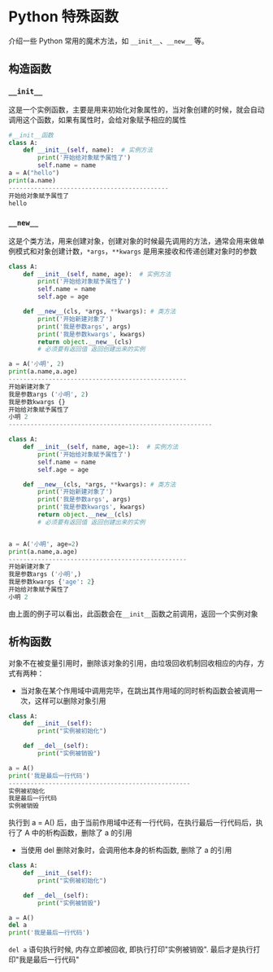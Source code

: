 # Python 特殊函数

介绍一些 Python 常用的魔术方法，如 `__init__`、`__new__` 等。

## 构造函数

###  `__init__`

这是一个实例函数，主要是用来初始化对象属性的，当对象创建的时候，就会自动调用这个函数，如果有属性时，会给对象赋予相应的属性

```python
#__init__函数
class A:
    def __init__(self, name):  # 实例方法
        print('开始给对象赋予属性了')
        self.name = name
a = A("hello")
print(a.name)
--------------------------------------------
开始给对象赋予属性了
hello
```

### `__new__`

这是个类方法，用来创建对象，创建对象的时候最先调用的方法，通常会用来做单例模式和对象创建计数，`*args`，`**kwargs` 是用来接收和传递创建对象时的参数

```python
class A:
    def __init__(self, name, age):  # 实例方法
        print('开始给对象赋予属性了')
        self.name = name
        self.age = age

    def __new__(cls, *args, **kwargs): # 类方法
        print('开始新建对象了')
        print('我是参数args', args)
        print('我是参数kwargs', kwargs)
        return object.__new__(cls)
        # 必须要有返回值 返回创建出来的实例

a = A('小明', 2)
print(a.name,a.age)
-------------------------------------------------
开始新建对象了
我是参数args ('小明', 2)
我是参数kwargs {}
开始给对象赋予属性了
小明 2
--------------------------------------------------------

class A:
    def __init__(self, name, age=1):  # 实例方法
        print('开始给对象赋予属性了')
        self.name = name
        self.age = age

    def __new__(cls, *args, **kwargs): # 类方法
        print('开始新建对象了')
        print('我是参数args', args)
        print('我是参数kwargs', kwargs)
        return object.__new__(cls)
        # 必须要有返回值 返回创建出来的实例


a = A('小明', age=2)
print(a.name,a.age)
-------------------------------------------------
开始新建对象了
我是参数args ('小明',)
我是参数kwargs {'age': 2}
开始给对象赋予属性了
小明 2
```

由上面的例子可以看出，此函数会在```__init__```函数之前调用，返回一个实例对象



## 析构函数

对象不在被变量引用时，删除该对象的引用，由垃圾回收机制回收相应的内存，方式有两种：

+ 当对象在某个作用域中调用完毕，在跳出其作用域的同时析构函数会被调用一次，这样可以删除对象引用

```python
class A:
    def __init__(self):
        print("实例被初始化")

    def __del__(self):
        print("实例被销毁")

a = A()
print('我是最后一行代码')
--------------------------------------------------
实例被初始化
我是最后一行代码
实例被销毁
```

执行到 a = A() 后，由于当前作用域中还有一行代码，在执行最后一行代码后，执行了 A 中的析构函数，删除了 a 的引用

+ 当使用 del 删除对象时，会调用他本身的析构函数, 删除了 a 的引用

```python
class A:
    def __init__(self):
        print("实例被初始化")

    def __del__(self):
        print("实例被销毁")

a = A()
del a
print('我是最后一行代码')
```

`del a` 语句执行时候, 内存立即被回收, 即执行打印"实例被销毁". 最后才是执行打印"我是最后一行代码"


